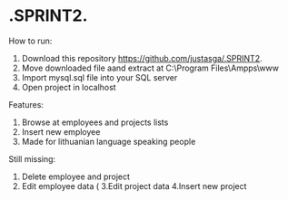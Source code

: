 # .SPRINT2.

How to run:

1. Download this repository https://github.com/justasga/.SPRINT2.
2. Move downloaded file aand extract at C:\Program Files\Ampps\www
3. Import mysql.sql file into your SQL server
4. Open project in localhost


Features: 

1. Browse at employees and projects lists
2. Insert new employee
3. Made for lithuanian language speaking people

Still missing:

1. Delete employee and project
2. Edit employee data (
3.Edit project data
4.Insert new project

